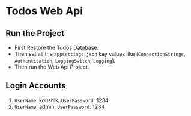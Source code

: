 # Todos Web Api

## Run the Project

- First Restore the Todos Database.
- Then set all the `appsettings.json` key values like (`ConnectionStrings`, `Authentication`, `LoggingSwitch`, `Logging`).
- Then run the Web Api Project.

## Login Accounts

1. `UserName`: koushik, `UserPassword`: 1234
2. `UserName`: admin, `UserPassword`: 1234
